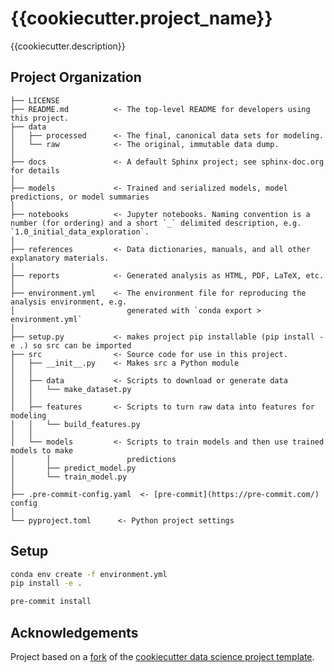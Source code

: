 # {{cookiecutter.project_name}}

{{cookiecutter.description}}

## Project Organization

    ├── LICENSE
    ├── README.md          <- The top-level README for developers using this project.
    ├── data
    │   ├── processed      <- The final, canonical data sets for modeling.
    │   └── raw            <- The original, immutable data dump.
    │
    ├── docs               <- A default Sphinx project; see sphinx-doc.org for details
    │
    ├── models             <- Trained and serialized models, model predictions, or model summaries
    │
    ├── notebooks          <- Jupyter notebooks. Naming convention is a number (for ordering) and a short `_` delimited description, e.g. `1.0_initial_data_exploration`.
    │
    ├── references         <- Data dictionaries, manuals, and all other explanatory materials.
    │
    ├── reports            <- Generated analysis as HTML, PDF, LaTeX, etc.
    │
    ├── environment.yml    <- The environment file for reproducing the analysis environment, e.g.
    │                         generated with `conda export > environment.yml`
    │
    ├── setup.py           <- makes project pip installable (pip install -e .) so src can be imported
    ├── src                <- Source code for use in this project.
    │   ├── __init__.py    <- Makes src a Python module
    │   │
    │   ├── data           <- Scripts to download or generate data
    │   │   └── make_dataset.py
    │   │
    │   ├── features       <- Scripts to turn raw data into features for modeling
    │   │   └── build_features.py
    │   │
    │   └── models         <- Scripts to train models and then use trained models to make
    │       │                 predictions
    │       ├── predict_model.py
    │       └── train_model.py
    │
    ├── .pre-commit-config.yaml  <- [pre-commit](https://pre-commit.com/) config
    │
    └── pyproject.toml      <- Python project settings

## Setup

```sh
conda env create -f environment.yml
pip install -e .
```

```sh
pre-commit install
```

## Acknowledgements


Project based on a [fork](https://github.com/RoyalTS/cookiecutter-data-science) of the [cookiecutter data science project template](https://drivendata.github.io/cookiecutter-data-science/).
